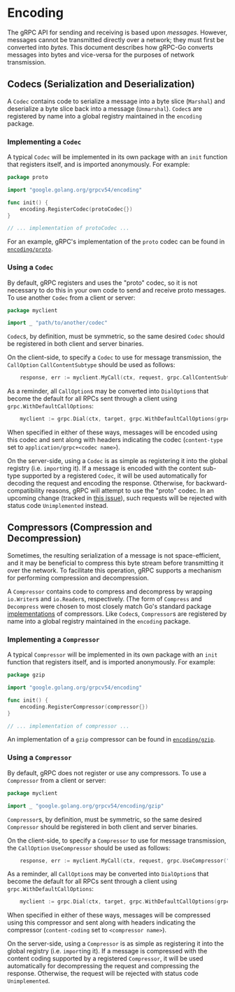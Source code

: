 # Encoding

The gRPC API for sending and receiving is based upon *messages*.  However,
messages cannot be transmitted directly over a network; they must first be
converted into *bytes*.  This document describes how gRPC-Go converts messages
into bytes and vice-versa for the purposes of network transmission.

## Codecs (Serialization and Deserialization)

A `Codec` contains code to serialize a message into a byte slice (`Marshal`) and
deserialize a byte slice back into a message (`Unmarshal`).  `Codec`s are
registered by name into a global registry maintained in the `encoding` package.

### Implementing a `Codec`

A typical `Codec` will be implemented in its own package with an `init` function
that registers itself, and is imported anonymously.  For example:

```go
package proto

import "google.golang.org/grpcv54/encoding"

func init() {
	encoding.RegisterCodec(protoCodec{})
}

// ... implementation of protoCodec ...
```

For an example, gRPC's implementation of the `proto` codec can be found in
[`encoding/proto`](https://godoc.org/google.golang.org/grpcv54/encoding/proto).

### Using a `Codec`

By default, gRPC registers and uses the "proto" codec, so it is not necessary to
do this in your own code to send and receive proto messages.  To use another
`Codec` from a client or server:

```go
package myclient

import _ "path/to/another/codec"
```

`Codec`s, by definition, must be symmetric, so the same desired `Codec` should
be registered in both client and server binaries.

On the client-side, to specify a `Codec` to use for message transmission, the
`CallOption` `CallContentSubtype` should be used as follows:

```go
	response, err := myclient.MyCall(ctx, request, grpc.CallContentSubtype("mycodec"))
```

As a reminder, all `CallOption`s may be converted into `DialOption`s that become
the default for all RPCs sent through a client using `grpc.WithDefaultCallOptions`:

```go
	myclient := grpc.Dial(ctx, target, grpc.WithDefaultCallOptions(grpc.CallContentSubtype("mycodec")))
```

When specified in either of these ways, messages will be encoded using this
codec and sent along with headers indicating the codec (`content-type` set to
`application/grpc+<codec name>`).

On the server-side, using a `Codec` is as simple as registering it into the
global registry (i.e. `import`ing it).  If a message is encoded with the content
sub-type supported by a registered `Codec`, it will be used automatically for
decoding the request and encoding the response.  Otherwise, for
backward-compatibility reasons, gRPC will attempt to use the "proto" codec.  In
an upcoming change (tracked in [this
issue](https://github.com/grpc/grpc-go/issues/1824)), such requests will be
rejected with status code `Unimplemented` instead.

## Compressors (Compression and Decompression)

Sometimes, the resulting serialization of a message is not space-efficient, and
it may be beneficial to compress this byte stream before transmitting it over
the network.  To facilitate this operation, gRPC supports a mechanism for
performing compression and decompression.

A `Compressor` contains code to compress and decompress by wrapping `io.Writer`s
and `io.Reader`s, respectively.  (The form of `Compress` and `Decompress` were
chosen to most closely match Go's standard package
[implementations](https://golang.org/pkg/compress/) of compressors.  Like
`Codec`s, `Compressor`s are registered by name into a global registry maintained
in the `encoding` package.

### Implementing a `Compressor`

A typical `Compressor` will be implemented in its own package with an `init`
function that registers itself, and is imported anonymously.  For example:

```go
package gzip

import "google.golang.org/grpcv54/encoding"

func init() {
	encoding.RegisterCompressor(compressor{})
}

// ... implementation of compressor ...
```

An implementation of a `gzip` compressor can be found in
[`encoding/gzip`](https://godoc.org/google.golang.org/grpcv54/encoding/gzip).

### Using a `Compressor`

By default, gRPC does not register or use any compressors.  To use a
`Compressor` from a client or server:

```go
package myclient

import _ "google.golang.org/grpcv54/encoding/gzip"
```

`Compressor`s, by definition, must be symmetric, so the same desired
`Compressor` should be registered in both client and server binaries.

On the client-side, to specify a `Compressor` to use for message transmission,
the `CallOption` `UseCompressor` should be used as follows:

```go
	response, err := myclient.MyCall(ctx, request, grpc.UseCompressor("gzip"))
```

As a reminder, all `CallOption`s may be converted into `DialOption`s that become
the default for all RPCs sent through a client using `grpc.WithDefaultCallOptions`:

```go
	myclient := grpc.Dial(ctx, target, grpc.WithDefaultCallOptions(grpc.UseCompressor("gzip")))
```

When specified in either of these ways, messages will be compressed using this
compressor and sent along with headers indicating the compressor
(`content-coding` set to `<compressor name>`).

On the server-side, using a `Compressor` is as simple as registering it into the
global registry (i.e. `import`ing it).  If a message is compressed with the
content coding supported by a registered `Compressor`, it will be used
automatically for decompressing the request and compressing the response.
Otherwise, the request will be rejected with status code `Unimplemented`.

